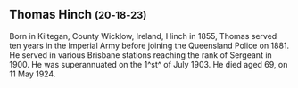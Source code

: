 ## Thomas Hinch <small>(20‑18‑23)</small>  

Born in Kiltegan, County Wicklow, Ireland, Hinch in 1855, Thomas served ten years in the Imperial Army before joining the Queensland Police on 1881. He served in various Brisbane stations reaching the rank of Sergeant in 1900. He was superannuated on the 1^st^ of July 1903. He died aged 69, on 11 May 1924.
